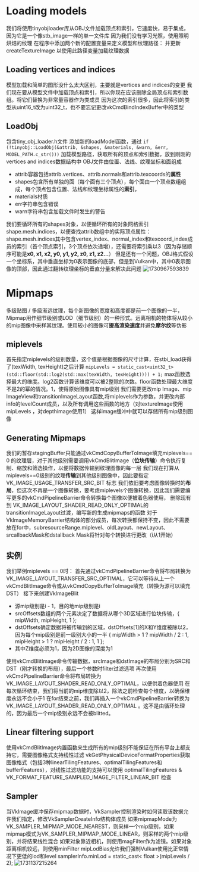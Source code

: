 # Loading models
我们将使用tinyobjloader库从OBJ文件加载顶点和索引，它速度快，易于集成，因为它是一个像stb_image一样的单一文件库
因为我们没有学习光照，使用照明烘焙的纹理
在程序中添加两个新的配置变量来定义模型和纹理路径：
并更新createTextureImage 以使用此路径变量加载纹理数据
## Loading vertices and indices
模型加载和简单的图形没什么太大区别，主要就是vertices and indices的变更
我们现在要从模型文件中加载顶点和索引，所以你现在应该删除全局顶点和索引数组。将它们替换为非常量容器作为类成员
因为这次的索引很多，因此将索引的类型从uint16_t改为uint32_t，也不要忘记更改vkCmdBindIndexBuffer中的类型
## LoadObj
包含tiny_obj_loader.h文件
添加新的loadModel函数，通过
```if (!tinyobj::LoadObj(&attrib, &shapes, &materials, &warn, &err, MODEL_PATH.c_str()))```
加载模型路径，获取所有的顶点和索引数据，放到刚刚的vertices and indices数据结构中
OBJ文件由位置、法线、纹理坐标和面组成
* attrib容器包括attrib.vertices、attrib.normals和attrib.texcoords的**属性**
* shapes包含所有单独的面（每个面有三个顶点），每个面由一个顶点数组组成，每个顶点包含位置、法线和纹理坐标属性的**索引**，
* materials材质
* err字符串包含错误
* warn字符串包含加载文件时发生的警告

我们要循环所有的shapes对象，以便循环所有的对象网格索引shape.mesh.indices，以便查找attrib数组中的实际顶点属性：
shape.mesh.indices其中包含vertex_index、normal_index和texcoord_index成员的索引（首个顶点索引，3个顶点依次递增），还需要将索引乘以3（因为存储顺序可能是**x0, x1, x2, y0, y1, y2, z0, z1, z2...**）
但是还有一个问题，OBJ格式假设一个坐标系，其中垂直坐标为0表示图像的底部，但是到Vulkan中，其中0表示图像的顶部，因此通过翻转纹理坐标的垂直分量来解决此问题
![1730967593839](/assets/img/blog/vulkan/model.png)
# Mipmaps
多级贴图 / 多级渐远纹理，每个新图像的宽度和高度都是前一个图像的一半，Mipmap用作细节级别或LOD（细节级别）的一种形式。远离相机的物体将从较小的mip图像中采样其纹理。使用较小的图像可**提高渲染速度**并避免**摩尔纹**等伪影
## miplevels
首先指定miplevels的级别数量，这个值是根据图像的尺寸计算，在stbi_load获得了(texWidth, texHeight)之后计算
```mipLevels = static_cast<uint32_t>(std::floor(std::log2(std::max(texWidth, texHeight)))) + 1;```
max函数选择最大的维度。log2函数计算该维度可以被2整除的次数。floor函数处理最大维度不是2的幂的情况。1，使得原始图像具有mip级别
我们需要更改mip Image、mip ImageView和transitionImageLayout函数,将miplevels作为参数，并更改内部info的levelCount成员，以及所有调用这些函数的地方（对textureImage使用mipLevels ，对depthimage使用1）
这样image缓冲中就可以存储所有mip级别图像
## Generating Mipmaps
我们的暂存stagingBuffer只能通过vkCmdCopyBufferToImage填充miplevels== 0 的纹理层，对于其他级别需要调用vkCmdBlitImage（**位块传输**）命令执行复制、缩放和筛选操作，以便将数据传输到纹理图像的每一层 
我们现在打算从miplevels==0级别的纹理**传输**到其他级别图像中，因此要指定VK_IMAGE_USAGE_TRANSFER_SRC_BIT 标志
我们依旧要考虑图像转换时的**布局**，但这次不再是一个图像转换，要考虑miplevels个图像转换，因此我们需要编写更多的vkCmdPipelineBarrier命令转换每个图像以便被着色器使用，
删除现有到 VK_IMAGE_LAYOUT_SHADER_READ_ONLY_OPTIMAL的transitionImageLayout过渡，编写新的生成mipmaps的函数
对于VkImageMemoryBarrier结构体的部分成员，每次转换都保持不变，因此不需要放在for中，subresourceRange.miplevel、oldLayout、newLayout、srcallbackMask和dstallback Mask将针对每个转换进行更改（i从1开始）
## 实例
我们举例miplevels == 0时：
首先通过vkCmdPipelineBarrier命令将布局转换为VK_IMAGE_LAYOUT_TRANSFER_SRC_OPTIMAL，它可以等待从上一个vkCmdBlitImage命令或从vkCmdCopyBufferToImage填充（转换为源可以填充DST）
接下来创建VkImageBlit 
* 源mip级别是i - 1，目的地mip级别是i
* srcOffsets数组的两个元素决定了数据将从哪个3D区域进行位块传输，{ mipWidth, mipHeight, 1 };
* dstOffsets确定数据将被传输到的区域，dstOffsets[1]的X和Y维度被除以2，因为每个mip级别是前一级别大小的一半 { mipWidth > 1 ? mipWidth / 2 : 1, mipHeight > 1 ? mipHeight / 2 : 1, 1 };
* 其中Z维度必须为1，因为2D图像的深度为1

使用vkCmdBlitImage命令传输数据，srcImage和dstImage的布局分别为SRC和DST（刚才转换的布局），最后一个参数时filter过滤选项
再次使用vkCmdPipelineBarrier命令将布局转换为VK_IMAGE_LAYOUT_SHADER_READ_ONLY_OPTIMAL，以便供着色器使用
在每次循环结束，我们将当前的mip维度除以2，除法之前检查每个维度，以确保维度永远不会小于1
在for结束之前，我们再插入一个vkCmdPipelineBarrier转换为 VK_IMAGE_LAYOUT_SHADER_READ_ONLY_OPTIMAL 。这不是由循环处理的，因为最后一个mip级别永远不会被blitted。
## Linear filtering support 
使用vkCmdBlitImage内置函数来生成所有的mip级别不能保证在所有平台上都支持它，需要图像格式支持线性过滤
vkGetPhysicalDeviceFormatProperties获取图像格式（包括3种linearTilingFeatures、optimalTilingFeatures和bufferFeatures），对线性过滤功能的支持可以使用 optimalTilingFeatures  & VK_FORMAT_FEATURE_SAMPLED_IMAGE_FILTER_LINEAR_BIT 检查
## Sampler
当VkImage缓冲保存mipmap数据时，VkSampler控制渲染时如何读取该数据允许我们指定，修改VkSamplerCreateInfo结构体成员
如果mipmapMode为 VK_SAMPLER_MIPMAP_MODE_NEAREST，则采样一个mip级别，如果mipmap模式为VK_SAMPLER_MIPMAP_MODE_LINEAR，则采样的两个mip级别，并将结果线性混合
如果对象靠近相机，则使用magFilter作为滤镜。如果对象距离相机较远，则使用minFilter
mipLodBias允许我们强制Vulkan使用比正常情况下更低的lod和level
samplerInfo.minLod = static_cast< float >(mipLevels / 2);
![1731137215264](/assets/img/blog/vulkan/mipmap.png)